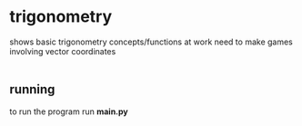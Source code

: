 # trigonometry
shows basic trigonometry concepts/functions at work need to make games involving vector coordinates
<br>
<br>

## running
to run the program run **main.py**